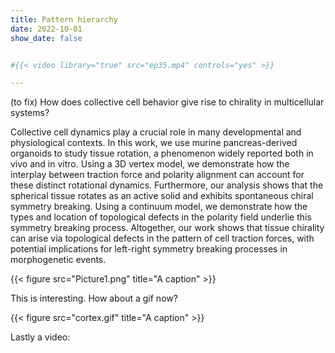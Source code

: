 ```yaml
---
title: Pattern hierarchy
date: 2022-10-01
show_date: false


#{{< video library="true" src="ep35.mp4" controls="yes" >}}

---
```


(to fix) How does collective cell behavior give rise to chirality in multicellular systems?

<!--more-->

Collective cell dynamics play a crucial role in many developmental and physiological contexts. In this work, we use murine pancreas-derived organoids to study tissue rotation, a phenomenon widely reported both in vivo and in vitro. Using a 3D vertex model, we demonstrate how the interplay between traction force and polarity alignment can account for these distinct rotational dynamics. Furthermore, our analysis shows that the spherical tissue rotates as an active solid and exhibits spontaneous chiral symmetry breaking. Using a continuum model, we demonstrate how the types and location of topological defects in the polarity field underlie this symmetry breaking process. Altogether, our work shows that tissue chirality can arise via topological defects in the pattern of cell traction forces, with potential implications for left-right symmetry breaking processes in morphogenetic events.

{{< figure src="Picture1.png" title="A caption" >}}

This is interesting. How about a gif now?

{{< figure src="cortex.gif" title="A caption" >}}

Lastly a video:



